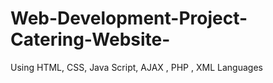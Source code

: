 # Web-Development-Project-Catering-Website-
Using HTML, CSS, Java Script, AJAX , PHP , XML Languages
